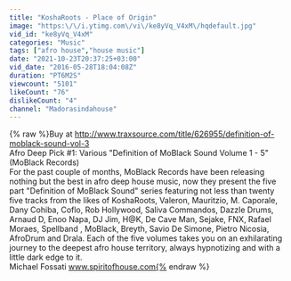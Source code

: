 ```yaml
---
title: "KoshaRoots - Place of Origin"
image: "https:\/\/i.ytimg.com\/vi\/ke8yVq_V4xM\/hqdefault.jpg"
vid_id: "ke8yVq_V4xM"
categories: "Music"
tags: ["afro house","house music"]
date: "2021-10-23T20:37:25+03:00"
vid_date: "2016-05-28T18:04:08Z"
duration: "PT6M2S"
viewcount: "5101"
likeCount: "76"
dislikeCount: "4"
channel: "Madorasindahouse"
---
```

{% raw %}Buy at <a rel="nofollow" target="blank" href="http://www.traxsource.com/title/626955/definition-of-moblack-sound-vol-3">http://www.traxsource.com/title/626955/definition-of-moblack-sound-vol-3</a><br />Afro Deep Pick #1: Various &quot;Definition of MoBlack Sound Volume 1 - 5&quot; (MoBlack Records)<br />For the past couple of months, MoBlack Records have been releasing nothing but the best in afro deep house music, now they present the five part &quot;Definition of MoBlack Sound&quot; series featuring not less than twenty five tracks from the likes of KoshaRoots, Valeron, Mauritzio, M. Caporale, Dany Cohiba, Coflo, Rob Hollywood, Saliva Commandos, Dazzle Drums, Arnaud D, Enoo Napa, DJ Jim, H@K, De Cave Man, Sejake, FNX, Rafael Moraes, Spellband , MoBlack, Breyth, Savio De Simone, Pietro Nicosia, AfroDrum and Drala. Each of the five volumes takes you on an exhilarating journey to the deepest afro house territory, always hypnotizing and with a little dark edge to it.<br />Michael Fossati www.spiritofhouse.com{% endraw %}
